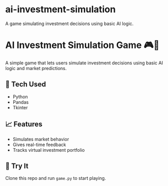 # ai-investment-simulation
A game simulating investment decisions using basic AI logic. 
# AI Investment Simulation Game 🎮💸

A simple game that lets users simulate investment decisions using basic AI logic and market predictions.

## 🔧 Tech Used
- Python
- Pandas
- Tkinter

## 📈 Features
- Simulates market behavior
- Gives real-time feedback
- Tracks virtual investment portfolio

## 🚀 Try It
Clone this repo and run `game.py` to start playing.
